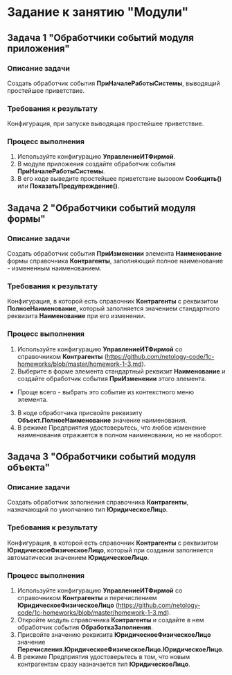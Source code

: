 # Задание к занятию "Модули"

## Задача 1 "Обработчики событий модуля приложения"

### Описание задачи
Создать обработчик события **ПриНачалеРаботыСистемы**, выводящий простейшее приветствие.

### Требования к результату
Конфигурация, при запуске выводящая простейшее приветствие.

### Процесс выполнения
1. Используйте конфигурацию **УправлениеИТФирмой**.
2. В модуле приложения создайте обработчик события **ПриНачалеРаботыСистемы**.
3. В его коде выведите простейшее приветствие вызовом **Сообщить()** или **ПоказатьПредупреждение()**.

## Задача 2 "Обработчики событий модуля формы"

### Описание задачи
Создать обработчик события **ПриИзменении** элемента **Наименование** формы справочника **Контрагенты**, заполняющий полное наименование - измененным наименованием.

### Требования к результату
Конфигурация, в которой есть справочник **Контрагенты** с реквизитом **ПолноеНаименование**, который заполняется значением стандартного реквизита **Наименование** при его изменении.

### Процесс выполнения
1. Используйте конфигурацию **УправлениеИТФирмой** со справочником **Контрагенты** (https://github.com/netology-code/1c-homeworks/blob/master/homework-1-3.md).
2. Выберите в форме элемента стандартный реквизит **Наименование** и создайте обработчик события **ПриИзменении** этого элемента.
  * Проще всего - выбрать это событие из контекстного меню элемента.
3. В коде обработчика присвойте реквизиту **Объект.ПолноеНаименование** значение наименования.
4. В режиме Предприятия удостоверьтесь, что любое изменение наименования отражается в полном наименовании, но не наоборот.

## Задача 3 "Обработчики событий модуля объекта"

### Описание задачи
Создать обработчик заполнения справочника **Контрагенты**, назначающий по умолчанию тип **ЮридическоеЛицо**.

### Требования к результату
Конфигурация, в которой есть справочник **Контрагенты** с реквизитом **ЮридическоеФизическоеЛицо**, который при создании заполняется автоматически значением **ЮридическоеЛицо**.

### Процесс выполнения
1. Используйте конфигурацию **УправлениеИТФирмой** со справочником **Контрагенты** и перечислением **ЮридическоеФизическоеЛицо** (https://github.com/netology-code/1c-homeworks/blob/master/homework-1-3.md).
2. Откройте модуль справочника **Контрагенты** и создайте в нем обработчик события **ОбработкаЗаполнения**.
3. Присвойте значению реквизита **ЮридическоеФизическоеЛицо** значение **Перечисления.ЮридическоеФизическоеЛицо.ЮридическоеЛицо**.
4. В режиме Предприятия удостоверьтесь в том, что новым контрагентам сразу назначается тип **ЮридическоеЛицо**.
